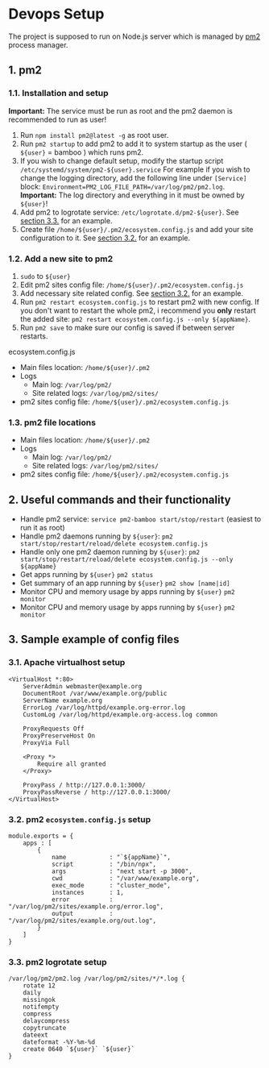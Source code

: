 # Devops Setup
The project is supposed to run on Node.js server which is managed by [pm2](https://pm2.keymetrics.io/) process manager.

## 1. pm2

### 1.1. Installation and setup 
**Important:** The service must be run as root and the pm2 daemon is recommended to run as user!

1. Run `npm install pm2@latest -g` as root user.
2. Run `pm2 startup` to add pm2 to add it to system startup as the user ( `${user}` = bamboo ) which runs pm2.
3. If you wish to change default setup, modify the startup script `/etc/systemd/system/pm2-${user}.service`
For example if you wish to change the logging directory, add the following line under `[Service]` block:
`Environment=PM2_LOG_FILE_PATH=/var/log/pm2/pm2.log`.\
**Important:** The log directory and everything in it must be owned by `${user}`!
4. Add pm2 to logrotate service: `/etc/logrotate.d/pm2-${user}`. See [section 3.3.](#33-pm2-logrotate-setup) for an example.
5. Create file `/home/${user}/.pm2/ecosystem.config.js` and add your site configuration to it. See [section 3.2.](#32-pm2-ecosystemconfigjs-setup) for an example.

### 1.2. Add a new site to pm2
1. `sudo` to `${user}`
2. Edit pm2 sites config file: `/home/${user}/.pm2/ecosystem.config.js`
3. Add necessary site related config. See [section 3.2.](#32-pm2-ecosystemconfigjs-setup) for an example.
4. Run `pm2 restart ecosystem.config.js` to restart pm2 with new config.
If you don't want to restart the whole pm2, i recommend you **only** restart the added site:
 `pm2 restart ecosystem.config.js --only ${appName}`.
5. Run `pm2 save` to make sure our config is saved if between server restarts.

ecosystem.config.js
* Main files location: `/home/${user}/.pm2`
* Logs
  * Main log: `/var/log/pm2/`
  * Site related logs: `/var/log/pm2/sites/`
* pm2 sites config file: `/home/${user}/.pm2/ecosystem.config.js`

### 1.3. pm2 file locations
* Main files location: `/home/${user}/.pm2`
* Logs
  * Main log: `/var/log/pm2/`
  * Site related logs: `/var/log/pm2/sites/`
* pm2 sites config file: `/home/${user}/.pm2/ecosystem.config.js`

## 2. Useful commands and their functionality
* Handle pm2 service: `service pm2-bamboo start/stop/restart` (easiest to run it as root)
* Handle pm2 daemons running by `${user}`: `pm2 start/stop/restart/reload/delete ecosystem.config.js`
* Handle only one pm2 daemon running by `${user}`: `pm2 start/stop/restart/reload/delete ecosystem.config.js --only ${appName}`
* Get apps running by `${user}` `pm2 status`
* Get summary of an app running by `${user}` `pm2 show [name|id]`
* Monitor CPU and memory usage by apps running by `${user}` `pm2 monitor`
* Monitor CPU and memory usage by apps running by `${user}` `pm2 monitor`

## 3. Sample example of config files

### 3.1. Apache virtualhost setup
```
<VirtualHost *:80>
    ServerAdmin webmaster@example.org
    DocumentRoot /var/www/example.org/public
    ServerName example.org
    ErrorLog /var/log/httpd/example.org-error.log
    CustomLog /var/log/httpd/example.org-access.log common

    ProxyRequests Off
    ProxyPreserveHost On
    ProxyVia Full

    <Proxy *>
        Require all granted
    </Proxy>

    ProxyPass / http://127.0.0.1:3000/
    ProxyPassReverse / http://127.0.0.1:3000/
</VirtualHost>
```

### 3.2. pm2 `ecosystem.config.js` setup
```
module.exports = {
    apps : [
        {
            name            : "`${appName}`",
            script          : "/bin/npx",
            args            : "next start -p 3000",
            cwd             : "/var/www/example.org",
            exec_mode       : "cluster_mode",
            instances       : 1,
            error           : "/var/log/pm2/sites/example.org/error.log",
            output          : "/var/log/pm2/sites/example.org/out.log",
        }
    ]
}
```

### 3.3. pm2 logrotate setup
```
/var/log/pm2/pm2.log /var/log/pm2/sites/*/*.log {
    rotate 12
    daily
    missingok
    notifempty
    compress
    delaycompress
    copytruncate
    dateext
  	dateformat -%Y-%m-%d
	create 0640 `${user}` `${user}`
}
```
